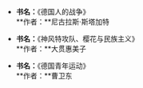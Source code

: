 - **书名：**《德国人的战争》  
  **作者：**尼古拉斯·斯塔加特

- **书名：**《神风特攻队、樱花与民族主义》  
  **作者：**大贯惠美子

- **书名：**《德国青年运动》  
  **作者：**曹卫东
